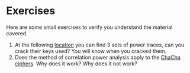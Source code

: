 # Exercises

Here are some small exercises to verify you understand the material covered.

1. At the following
   [location](https://github.com/coastalwhite/intro-power-analysis/tree/main/datasets/aes)
   you can find 3 sets of power traces, can you crack their keys used? You will
   know when you cracked them.
2. Does the method of correlation power analysis
   apply to the [ChaCha ciphers](https://en.wikipedia.org/wiki/Salsa20). Why
   does it work? Why does it not work?
